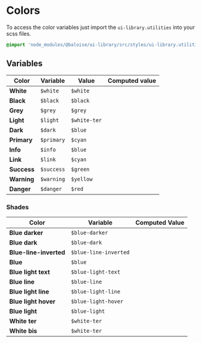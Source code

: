 # Colors

To access the color variables just import the `ui-library.utilities` into your scss files.

```scss
@import 'node_modules/@baloise/ui-library/src/styles/ui-library.utilities';
```

## Variables

| Color       | Variable   | Value        | Computed value                                                                       |
| ----------- | ---------- | ------------ | ------------------------------------------------------------------------------------ |
| **White**   | `$white`   | `$white`     | <div class="box"><span class="bd-color has-background-white"></span></div>   |
| **Black**   | `$black`   | `$black`     | <div class="box"><span class="bd-color has-background-black"></span></div>   |
| **Grey**    | `$grey`    | `$grey`      | <div class="box"><span class="bd-color has-background-grey"></span></div>    |
| **Light**   | `$light`   | `$white-ter` | <div class="box"><span class="bd-color has-background-light"></span></div>   |
| **Dark**    | `$dark`    | `$blue`      | <div class="box"><span class="bd-color has-background-dark"></span></div>    |
| **Primary** | `$primary` | `$cyan`      | <div class="box"><span class="bd-color has-background-primary"></span></div> |
| **Info**    | `$info`    | `$blue`      | <div class="box"><span class="bd-color has-background-info"></span></div>    |
| **Link**    | `$link`    | `$cyan`      | <div class="box"><span class="bd-color has-background-link"></span></div>    |
| **Success** | `$success` | `$green`     | <div class="box"><span class="bd-color has-background-success"></span></div> |
| **Warning** | `$warning` | `$yellow`    | <div class="box"><span class="bd-color has-background-warning"></span></div> |
| **Danger**  | `$danger`  | `$red`       | <div class="box"><span class="bd-color has-background-danger"></span></div>  |

### Shades

| Color                  | Variable              | Computed Value                                                                                  |
| ---------------------- | --------------------- | ----------------------------------------------------------------------------------------------- |
| **Blue darker**        | `$blue-darker`        | <div class="box"><span class="bd-color has-background-blue-darker"></span></div>        |
| **Blue dark**          | `$blue-dark`          | <div class="box"><span class="bd-color has-background-blue-dark"></span></div>          |
| **Blue-line-inverted** | `$blue-line-inverted` | <div class="box"><span class="bd-color has-background-blue-line-inverted"></span></div> |
| **Blue**               | `$blue`               | <div class="box"><span class="bd-color has-background-blue"></span></div>               |
| **Blue light text**    | `$blue-light-text`    | <div class="box"><span class="bd-color has-background-blue-light-text"></span></div>    |
| **Blue line**          | `$blue-line`          | <div class="box"><span class="bd-color has-background-blue-line"></span></div>          |
| **Blue light line**    | `$blue-light-line`    | <div class="box"><span class="bd-color has-background-blue-light-line"></span></div>    |
| **Blue light hover**   | `$blue-light-hover`   | <div class="box"><span class="bd-color has-background-blue-light-hover"></span></div>   |
| **Blue light**         | `$blue-light`         | <div class="box"><span class="bd-color has-background-blue-light"></span></div>         |
| **White ter**          | `$white-ter`          | <div class="box"><span class="bd-color has-background-white-ter"></span></div>          |
| **White bis**          | `$white-ter`          | <div class="box"><span class="bd-color has-background-white-ter"></span></div>          |
